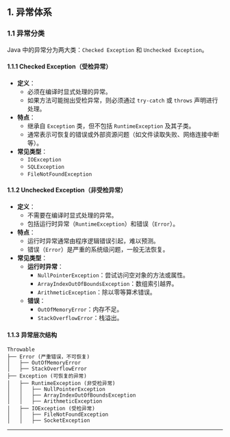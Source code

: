 ## **1. 异常体系**

### **1.1 异常分类**

Java 中的异常分为两大类：`Checked Exception` 和 `Unchecked Exception`。

#### **1.1.1 Checked Exception（受检异常）**

- **定义**：
  - 必须在编译时显式处理的异常。
  - 如果方法可能抛出受检异常，则必须通过 `try-catch` 或 `throws` 声明进行处理。
- **特点**：
  - 继承自 `Exception` 类，但不包括 `RuntimeException` 及其子类。
  - 通常表示可恢复的错误或外部资源问题（如文件读取失败、网络连接中断等）。
- **常见类型**：
  - `IOException`
  - `SQLException`
  - `FileNotFoundException`

#### **1.1.2 Unchecked Exception（非受检异常）**

- **定义**：
  - 不需要在编译时显式处理的异常。
  - 包括运行时异常（`RuntimeException`）和错误（`Error`）。
- **特点**：
  - 运行时异常通常由程序逻辑错误引起，难以预测。
  - 错误（`Error`）是严重的系统级问题，一般无法恢复。
- **常见类型**：
  - **运行时异常**：
    - `NullPointerException`：尝试访问空对象的方法或属性。
    - `ArrayIndexOutOfBoundsException`：数组索引越界。
    - `ArithmeticException`：除以零等算术错误。
  - **错误**：
    - `OutOfMemoryError`：内存不足。
    - `StackOverflowError`：栈溢出。

#### **1.1.3 异常层次结构**

```plaintext
Throwable
├── Error (严重错误，不可恢复)
│   ├── OutOfMemoryError
│   ├── StackOverflowError
├── Exception (可恢复的异常)
│   ├── RuntimeException (非受检异常)
│   │   ├── NullPointerException
│   │   ├── ArrayIndexOutOfBoundsException
│   │   ├── ArithmeticException
│   ├── IOException (受检异常)
│   │   ├── FileNotFoundException
│   │   ├── SocketException
```

---